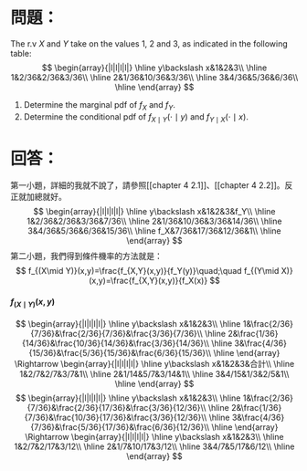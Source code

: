 # 問題：
The r.v $X$ and $Y$ take on the values 1, 2 and 3, as indicated in the following table:
$$
\begin{array}{|l|l|l|l|}
\hline
y\backslash x&1&2&3\\
\hline
1&2/36&2/36&3/36\\
\hline
2&1/36&10/36&3/36\\
\hline
3&4/36&5/36&6/36\\
\hline
\end{array}
$$
1. Determine the marginal pdf of $f_X$ and $f_Y$.
2. Determine the conditional pdf of $f_{X\mid Y}(\cdot\mid y)$ and $f_{Y\mid X}(\cdot\mid x)$.
# 回答：
第一小題，詳細的我就不說了，請參照[[chapter 4 2.1]]、[[chapter 4 2.2]]。反正就加總就好。
$$
\begin{array}{|l|l|l|l|}
\hline
y\backslash x&1&2&3&f_Y\\
\hline
1&2/36&2/36&3/36&7/36\\
\hline
2&1/36&10/36&3/36&14/36\\
\hline
3&4/36&5/36&6/36&15/36\\
\hline
f_X&7/36&17/36&12/36&1\\
\hline
\end{array}
$$
第二小題，我們得到條件機率的方法就是：
$$
f_{(X\mid Y)}(x,y)=\frac{f_{X,Y}(x,y)}{f_Y(y)}\quad;\quad f_{(Y\mid X)}(x,y)=\frac{f_{X,Y}(x,y)}{f_X(x)}
$$
#### $f_{(X\mid Y)}(x,y)$
$$
\begin{array}{|l|l|l|l|}
\hline
y\backslash x&1&2&3\\
\hline
1&\frac{2/36}{7/36}&\frac{2/36}{7/36}&\frac{3/36}{7/36}\\
\hline
2&\frac{1/36}{14/36}&\frac{10/36}{14/36}&\frac{3/36}{14/36}\\
\hline
3&\frac{4/36}{15/36}&\frac{5/36}{15/36}&\frac{6/36}{15/36}\\
\hline
\end{array}
\Rightarrow
\begin{array}{|l|l|l|l|}
\hline
y\backslash x&1&2&3&合計\\
\hline
1&2/7&2/7&3/7&1\\
\hline
2&1/14&5/7&3/14&1\\
\hline
3&4/15&1/3&2/5&1\\
\hline
\end{array}
$$
$$
\begin{array}{|l|l|l|l|}
\hline
y\backslash x&1&2&3\\
\hline
1&\frac{2/36}{7/36}&\frac{2/36}{17/36}&\frac{3/36}{12/36}\\
\hline
2&\frac{1/36}{7/36}&\frac{10/36}{17/36}&\frac{3/36}{12/36}\\
\hline
3&\frac{4/36}{7/36}&\frac{5/36}{17/36}&\frac{6/36}{12/36}\\
\hline
\end{array}
\Rightarrow
\begin{array}{|l|l|l|l|}
\hline
y\backslash x&1&2&3\\
\hline
1&2/7&2/17&3/12\\
\hline
2&1/7&10/17&3/12\\
\hline
3&4/7&5/17&6/12\\
\hline
\end{array}
$$